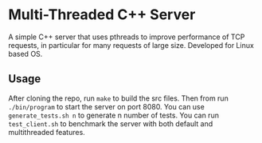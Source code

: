 # Multi-Threaded C++ Server
A simple C++ server that uses pthreads to improve performance of TCP requests, in particular for many requests of large size. Developed for Linux based OS.

## Usage
After cloning the repo, run `make` to build the src files. Then from run `./bin/program` to start the server on port 8080. You can use `generate_tests.sh n` to generate n number of tests. You can run `test_client.sh` to benchmark the server with both default and multithreaded features. 
